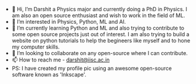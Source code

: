 - 👋 Hi, I’m Darshit a Physics major and currently doing a PhD in Physics. I am also an open source enthusiast and wish to work in the field of ML.
- 👀 I’m interested in Physics, Python, ML and AI.
- 🌱 I’m currently learning Python and ML and also trying to contribute to some open source projects just out of interest. I am also trying to build a website on python tutorials to help the begineers like myself and to hone my computer skills. 
- 💞️ I’m looking to collaborate on any open-source where I can contribute.
- 📫 How to reach me - darshit@iisc.ac.in
- PS: I have created my profile pic using an awesome open-source software known as 'Inkscape'.
<!---
DarshitSolanki04 is a ✨ special ✨ repository because its `README.md` (this file) appears on your GitHub profile.
You can click the Preview link to take a look at your changes.
--->
